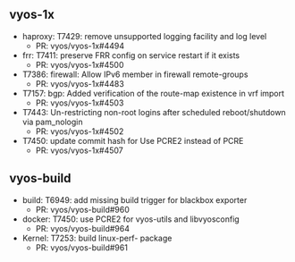 ## vyos-1x
- haproxy: T7429: remove unsupported logging facility and log level
   - PR: vyos/vyos-1x#4494
- frr: T7411: preserve FRR config on service restart if it exists
   - PR: vyos/vyos-1x#4500
- T7386: firewall: Allow IPv6 member in firewall remote-groups
   - PR: vyos/vyos-1x#4483
- T7157: bgp: Added verification of the route-map existence in vrf import
   - PR: vyos/vyos-1x#4503
- T7443: Un-restricting non-root logins after scheduled reboot/shutdown via pam_nologin
   - PR: vyos/vyos-1x#4502
- T7450: update commit hash for Use PCRE2 instead of PCRE
   - PR: vyos/vyos-1x#4507


## vyos-build
- build: T6949: add missing build trigger for blackbox exporter
   - PR: vyos/vyos-build#960
- docker: T7450: use PCRE2 for vyos-utils and libvyosconfig
   - PR: vyos/vyos-build#964
- Kernel: T7253: build linux-perf- package
   - PR: vyos/vyos-build#961


